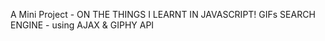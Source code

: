 A Mini Project -  ON THE THINGS I LEARNT IN JAVASCRIPT!
GIFs SEARCH ENGINE - using AJAX & GIPHY API
